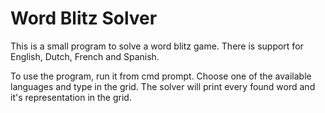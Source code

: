 # Word Blitz Solver

This is a small program to solve a word blitz game.
There is support for English, Dutch, French and Spanish.

To use the program, run it from cmd prompt. Choose one of the available languages and type in the grid. The solver will print every found word and it's representation in the grid.
